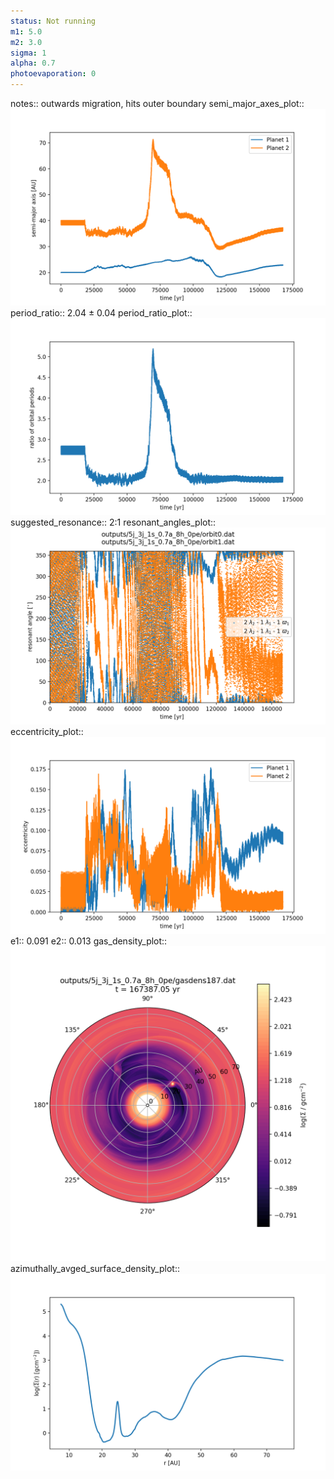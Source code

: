 ```yaml
---
status: Not running
m1: 5.0
m2: 3.0
sigma: 1
alpha: 0.7
photoevaporation: 0
---
```


notes:: outwards migration, hits outer boundary
semi_major_axes_plot:: ![semi_major_axes_5j_3j_1s_0.7a_8h_0pe.png](plots/semi_major_axes/semi_major_axes_5j_3j_1s_0.7a_8h_0pe.png)
period_ratio:: 2.04 ± 0.04
period_ratio_plot:: ![period_ratio_5j_3j_1s_0.7a_8h_0pe.png](plots/period_ratio/period_ratio_5j_3j_1s_0.7a_8h_0pe.png)
suggested_resonance:: 2:1
resonant_angles_plot:: ![resonant_angles_5j_3j_1s_0.7a_8h_0pe.png](plots/resonant_angles/resonant_angles_5j_3j_1s_0.7a_8h_0pe.png)
eccentricity_plot:: ![eccentricity_5j_3j_1s_0.7a_8h_0pe.png](plots/eccentricity/eccentricity_5j_3j_1s_0.7a_8h_0pe.png)
e1:: 0.091
e2:: 0.013
gas_density_plot:: ![gas_density_5j_3j_1s_0.7a_8h_0pe.png](plots/gas_density/gas_density_5j_3j_1s_0.7a_8h_0pe.png)
azimuthally_avged_surface_density_plot:: ![azimuthally_avged_surface_density_5j_3j_1s_0.7a_8h_0pe.png](plots/azimuthally_avged_surface_density/azimuthally_avged_surface_density_5j_3j_1s_0.7a_8h_0pe.png)
